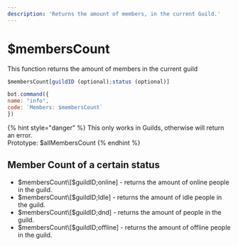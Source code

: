 ```yaml
---
description: 'Returns the amount of members, in the current Guild.'
---
```


# $membersCount

This function returns the amount of members in the current guild

```javascript
$membersCount[guildID (optional);status (optional)]
```

```javascript
bot.command({
name: "info",
code: `Members: $membersCount`
})
```

{% hint style="danger" %}
This only works in Guilds, otherwise will return an error.  
Prototype: $allMembersCount
{% endhint %}

## Member Count of a certain status

* $membersCount\[$guildID;online\] - returns the amount of online people in the guild.
* $membersCount\[$guildID;Idle\] - returns the amount of idle people in the guild.
* $membersCount\[$guildID;dnd\] - returns the amount of  people in the guild.
* $membersCount\[$guildID;offline\] - returns the amount of offline people in the guild.


